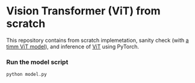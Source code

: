 # Vision Transformer (ViT) from scratch
This repository contains from scratch implemetation, sanity check (with [a timm ViT model](https://github.com/huggingface/pytorch-image-models/blob/main/timm/models/vision_transformer.py)), and inference of [ViT](https://arxiv.org/pdf/2010.11929.pdf) using PyTorch.

### Run the model script
```python
python model.py
```
